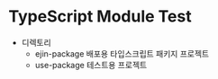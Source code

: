 # TypeScript Module Test 


* 디렉토리 
  * ejin-package 배포용 타입스크립트 패키지 프로젝트 
  * use-package 테스트용 프로젝트 

